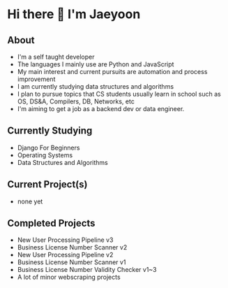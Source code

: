 # Hi there 👋 I'm Jaeyoon


## About
* I'm a self taught developer
* The languages I mainly use are Python and JavaScript
* My main interest and current pursuits are automation and process improvement
* I am currently studying data structures and algorithms
* I plan to pursue topics that CS students usually learn in school such as OS, DS&A, Compilers, DB, Networks, etc
* I'm aiming to get a job as a backend dev or data engineer.

## Currently Studying
* Django For Beginners
* Operating Systems
* Data Structures and Algorithms

## Current Project(s)
* none yet

## Completed Projects
* New User Processing Pipeline v3
* Business License Number Scanner v2
* New User Processing Pipeline v2
* Business License Number Scanner v1
* Business License Number Validity Checker v1~3
* A lot of minor webscraping projects
